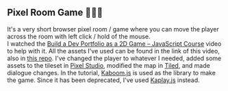 ## Pixel Room Game 👾🎂✨
It's a very short browser pixel room / game where you can move the player across the room with left click / hold of the mouse.  
I watched the [Build a Dev Portfolio as a 2D Game – JavaScript Course](https://youtu.be/wy_fSStEgMs?si=toAOqTloGrgCh0yh) video to help with it. All the assets I've used can be found in the link of this video, also in [this repo](https://github.com/JSLegendDev/2d-portfolio-kaboom).
I've changed the player to whatever I needed, added some assets to the tileset in [Pixel Studio](https://store.steampowered.com/app/1204050/Pixel_Studio__pixel_art_editor/), modified the map in [Tiled](https://www.mapeditor.org/), and made dialogue changes.
In the tutorial, [Kaboom.js](https://kaboomjs.com/) is used as the library to make the game. Since it has been deprecated, I've used [Kaplay.js](https://kaplayjs.com/) instead. 

